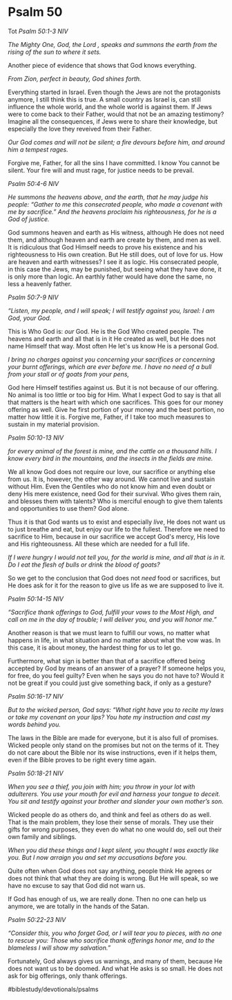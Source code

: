 # Psalm 50
Tot *Psalm 50:1-3 NIV*

*The Mighty One, God, the Lord , speaks and summons the earth from the rising of the sun to where it sets.*

Another piece of evidence that shows that God knows everything.

*From Zion, perfect in beauty, God shines forth.*

Everything started in Israel. Even though the Jews are not the protagonists anymore, I still think this is true.
A small country as Israel is, can still influence the whole world, and the whole world is against them.
If Jews were to come back to their Father, would that not be an amazing testimony? Imagine all the consequences, if Jews were to share their knowledge, but especially the love they reveived from their Father.

*Our God comes and will not be silent; a fire devours before him, and around him a tempest rages.*

Forgive me, Father, for all the sins I have committed. I know You cannot be silent. Your fire will and must rage, for justice needs to be prevail.

*Psalm 50:4-6 NIV*

*He summons the heavens above, and the earth, that he may judge his people:*
*“Gather to me this consecrated people, who made a covenant with me by sacrifice.”*
*And the heavens proclaim his righteousness, for he is a God of justice.*

God summons heaven and earth as His witness, although He does not need them, and although heaven and earth are create by them, and men as well.
It is ridiculous that God Himself needs to prove his existence and his righteousness to His own creation.
But He still does, out of love for us.
How are heaven and earth witnesses? I see it as logic. His consecrated people, in this case the Jews, may be punished, but seeing what they have done, it is only more than logic. An earthly father would have done the same, no less a heavenly father.

*Psalm 50:7-9 NIV*

*“Listen, my people, and I will speak; I will testify against you, Israel: I am God, your God.*

This is Who God is: *our* God. He is the God Who created people. The heavens and earth and all that is in it He created as well, but He does not name Himself that way. Most often He let's us know He is a personal God. 

*I bring no charges against you concerning your sacrifices or concerning your burnt offerings, which are ever before me. I have no need of a bull from your stall or of goats from your pens,*

God here Himself testifies against us. But it is not because of our offering. No animal is too little or too big for Him. What I expect God to say is that all that matters is the heart with which one sacrifices.
This goes for our money offering as well. Give he first portion of your money and the best portion, no matter how little it is.
Forgive me, Father, if I take too much measures to sustain in my material provision.

*Psalm 50:10-13 NIV*

*for every animal of the forest is mine, and the cattle on a thousand hills. I know every bird in the mountains, and the insects in the fields are mine.*

We all know God does not require our love, our sacrifice or anything else from us. It is, however, the other way around. We cannot live and sustain without Him. Even the Gentiles who do not know him and even doubt or deny His mere existence, need God for their survival.
Who gives them rain, and blesses them with talents? Who is merciful enough to give them talents and opportunities to use them? God alone.

Thus it is that God wants us to exist and especially *live*, He does not want us to just breathe and eat, but enjoy our life to the fullest. Therefore we need to sacrifice to Him, because in our sacrifice we accept God's mercy, His love and His righteousness. All these which are needed for a full life. 

*If I were hungry I would not tell you, for the world is mine, and all that is in it. Do I eat the flesh of bulls or drink the blood of goats?*

So we get to the conclusion that God does not *need* food or sacrifices, but He does ask for it for the reason to give us life as we are supposed to live it. 

*Psalm 50:14-15 NIV*

*“Sacrifice thank offerings to God, fulfill your vows to the Most High, and call on me in the day of trouble;*
*I will deliver you, and you will honor me.”*

Another reason is that we must learn to fulfill our vows, no matter what happens in life, in what situation and no matter about what the vow was. In this case, it is about money, the hardest thing for us to let go.

Furthermore, what sign is better than that of a sacrifice offered being accepted by God by means of an answer of a prayer?
If someone helps you, for free, do you feel guilty? Even when he says you do not have to?
Would it not be great if you could just give something back, if only as a gesture?

*Psalm 50:16-17 NIV*

*But to the wicked person, God says: “What right have you to recite my laws or take my covenant on your lips? You hate my instruction and cast my words behind you.*

The laws in the Bible are made for everyone, but it is also full of promises. Wicked people only stand on the promises but not on the terms of it.
They do not care about the Bible nor its wise instructions, even if it helps them, even if the Bible proves to be right every time again.

*Psalm 50:18-21 NIV*

*When you see a thief, you join with him; you throw in your lot with adulterers.*
*You use your mouth for evil and harness your tongue to deceit. You sit and testify against your brother and slander your own mother’s son.*

Wicked people do as others do, and think and feel as others do as well. That is the main problem, they lose their sense of morals.
They use their gifts for wrong purposes, they even do what no one would do, sell out their own family and siblings.

*When you did these things and I kept silent, you thought I was exactly like you.*
*But I now arraign you and set my accusations before you.*

Quite often when God does not say anything, people think He agrees or does not think that what they are doing is wrong.
But He will speak, so we have no excuse to say that God did not warn us.

If God has enough of us, we are really done. Then no one can help us anymore, we are totally in the hands of the Satan.

*Psalm 50:22-23 NIV*

*“Consider this, you who forget God, or I will tear you to pieces, with no one to rescue you: Those who sacrifice thank offerings honor me, and to the blameless I will show my salvation.”*

Fortunately, God always gives us warnings, and many of them, because He does not want us to be doomed.
And what He asks is so small. He does not ask for big offerings, only thank offerings.

#biblestudy/devotionals/psalms